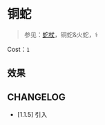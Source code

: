 # 铜蛇

> 参见：[蛇杖](https://zh.wikipedia.org/zh-hans/%E9%98%BF%E6%96%AF%E5%85%8B%E5%8B%92%E5%BA%87%E4%BF%84%E6%96%AF%E4%B9%8B%E6%9D%96)，铜蛇&火蛇，⚕

Cost：`1`

## 效果



## CHANGELOG

- [1.1.5] 引入
